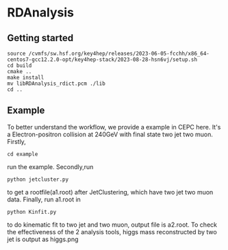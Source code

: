 # RDAnalysis


## Getting started
```shell
source /cvmfs/sw.hsf.org/key4hep/releases/2023-06-05-fcchh/x86_64-centos7-gcc12.2.0-opt/key4hep-stack/2023-08-28-hsn6vj/setup.sh
cd build
cmake ..
make install
mv libRDAnalysis_rdict.pcm ./lib
cd ..
```
## Example
To better understand the workflow, we provide a example in CEPC here. It's a Electron-positron collision at 240GeV with final state two jet two muon.
Firstly,
```shell
cd example
```
run the example.
Secondly,run
```shell
python jetcluster.py
```
to get a rootfile(a1.root) after JetClustering, which have two jet two muon data.
Finally, run a1.root in
```shell
python Kinfit.py
```
to do kinematic fit to two jet and two muon, output file is a2.root. To check the effectiveness of the 2 analysis tools, higgs mass reconstructed by two jet is output as higgs.png
